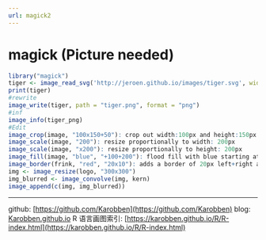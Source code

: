 ```yaml
---
url: magick2
---
```


# magick (Picture needed)


```r
library("magick")
tiger <- image_read_svg('http://jeroen.github.io/images/tiger.svg', width = 400)
print(tiger)
#rewrite
image_write(tiger, path = "tiger.png", format = "png")
#inf
image_info(tiger_png)
#Edit
image_crop(image, "100x150+50"): crop out width:100px and height:150px starting +50px from the left
image_scale(image, "200"): resize proportionally to width: 200px
image_scale(image, "x200"): resize proportionally to height: 200px
image_fill(image, "blue", "+100+200"): flood fill with blue starting at the point at x:100, y:200
image_border(frink, "red", "20x10"): adds a border of 20px left+right and 10px top+bottom
img <- image_resize(logo, "300x300")
img_blurred <- image_convolve(img, kern)
image_append(c(img, img_blurred))
```



---
github: [https://github.com/Karobben](https://github.com/Karobben)
blog: [Karobben.github.io](http://Karobben.github.io)
R 语言画图索引: [https://karobben.github.io/R/R-index.html](https://karobben.github.io/R/R-index.html)
